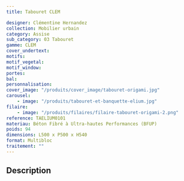```yaml
---
title: Tabouret CLEM

designer: Clémentine Hernandez
collection: Mobilier urbain
category: Assise
sub_category: 03 Tabouret
gamme: CLEM
cover_undertext:
motifs:
motif_vegetal:
motif_window:
portes:
bal:
personnalisation:
cover_image: "/produits/cover_image/tabouret-origami.jpg"
carousel:
    - image: "/produits/tabouret-et-banquette-elium.jpg"
filaire:
    - image: "/produits/filaires/filaire-tabouret-origami-2.png"
reference: TAELIUM0101
materiau: Béton Fibré à Ultra-hautes Performances (BFUP)
poids: 94
dimensions: L500 x P500 x H540
format: Multibloc
traitement: ""
---
```


## Description
